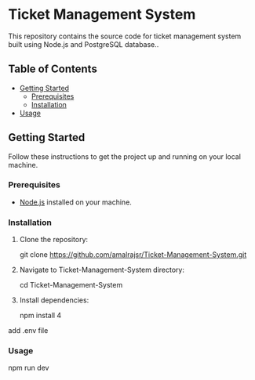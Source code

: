 # Ticket Management System


This repository contains the source code for ticket management system built using Node.js and PostgreSQL database..

## Table of Contents

- [Getting Started](#getting-started)
  - [Prerequisites](#prerequisites)
  - [Installation](#installation)
- [Usage](#usage)


## Getting Started

Follow these instructions to get the project up and running on your local machine.

### Prerequisites

- [Node.js](https://nodejs.org/) installed on your machine.

### Installation

1. Clone the repository:

   git clone https://github.com/amalrajsr/Ticket-Management-System.git
   
2. Navigate to Ticket-Management-System directory:

   cd Ticket-Management-System

3. Install dependencies:

   npm install
4

  add .env file

### Usage

   npm run dev

